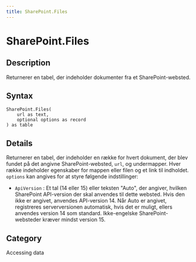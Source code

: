 ```yaml
---
title: SharePoint.Files
---
```


# SharePoint.Files


## Description

Returnerer en tabel, der indeholder dokumenter fra et SharePoint-websted.


## Syntax

```powerquery
SharePoint.Files(
    url as text,
    optional options as record
) as table
```


## Details

Returnerer en tabel, der indeholder en række for hvert dokument, der blev fundet på det angivne SharePoint-websted, <code>url</code>, og undermapper. Hver række indeholder egenskaber for mappen eller filen og et link til indholdet. <code>options</code> kan angives for at styre følgende indstillinger:    <ul><li><code>ApiVersion</code> : Et tal (14 eller 15) eller teksten &quot;Auto&quot;, der angiver, hvilken SharePoint API-version der skal anvendes til dette websted. Hvis den ikke er angivet, anvendes API-version 14. N&#229;r Auto er angivet, registreres serverversionen automatisk, hvis det er muligt, ellers anvendes version 14 som standard. Ikke-engelske SharePoint-websteder kr&#230;ver mindst version 15.</li></ul>    



## Category
Accessing data
